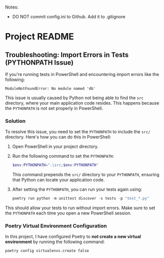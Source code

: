 Notes:
 - DO NOT commit config.ini to Github. Add it to .gitignore


# Project README

## Troubleshooting: Import Errors in Tests (PYTHONPATH Issue)

If you're running tests in PowerShell and encountering import errors like the following:

```
ModuleNotFoundError: No module named 'db'
```

This issue is usually caused by Python not being able to find the `src` directory, where your main application code resides. This happens because the `PYTHONPATH` is not set properly in PowerShell.

### Solution

To resolve this issue, you need to set the `PYTHONPATH` to include the `src/` directory. Here's how you can do this in PowerShell:

1. Open PowerShell in your project directory.

2. Run the following command to set the `PYTHONPATH`:

   ```powershell
   $env:PYTHONPATH=".\src;$env:PYTHONPATH"
   ```

   This command prepends the `src/` directory to your `PYTHONPATH`, ensuring that Python can locate your application code.

3. After setting the `PYTHONPATH`, you can run your tests again using:

   ```powershell
   poetry run python -m unittest discover -s tests -p "test_*.py"
   ```

This should allow your tests to run without import errors. Make sure to set the `PYTHONPATH` each time you open a new PowerShell session.

### Poetry Virtual Environment Configuration

In this project, I have configured Poetry to **not create a new virtual environment** by running the following command:

```bash
poetry config virtualenvs.create false
